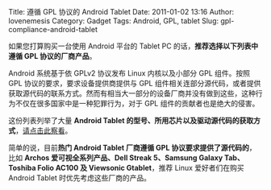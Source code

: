 Title: 遵循 GPL 协议的 Android Tablet
Date: 2011-01-02 13:16
Author: lovenemesis
Category: Gadget
Tags: Android, GPL, tablet
Slug: gpl-compliance-android-tablet

如果您打算购买一台使用 Android 平台的 Tablet PC
的话，**推荐选择以下列表中遵循 GPL 协议的厂商产品**。

Android 系统基于依 GPLv2 协议发布 Linux 内核以及小部分 GPL 组件。按照
GPL 协议的要求，要求设备提供商提供与 GPL
组件相关连部分源代码，或者提供获取源代码的联系方式。然而有相当大一部分的设备厂商并没有做到这些，这种行为不仅在很多国家中是一种犯罪行为，对于
GPL 组件的贡献者也是绝大的侵害。

这份列表列举了大量 **Android Tablet
的型号、所用芯片以及驱动源代码的获取方式**，[请点击此察看](http://www.codon.org.uk/~mjg59/android_tablets/)。

简单的说，目前**热门 Android Tablet 厂商遵循 GPL
协议要求提供了源代码的**，比如 **Archos 爱可视全系列产品、Dell Streak
5、Samsung Galaxy Tab、Toshiba Folio AC100 及 Viewsonic Gtablet**，推荐
Linux 爱好者们在购买 Android Tablet 时优先考虑这些厂商的产品。
